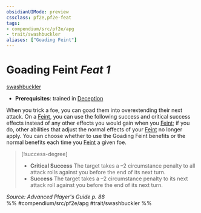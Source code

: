 ```yaml
---
obsidianUIMode: preview
cssclass: pf2e,pf2e-feat
tags:
- compendium/src/pf2e/apg
- trait/swashbuckler
aliases: ["Goading Feint"]
---
```

# Goading Feint  *Feat 1*  
[swashbuckler](../../rules/traits/swashbuckler-apg.md)  

- **Prerequisites**: trained in [Deception](../skills.md#Deception)

When you trick a foe, you can goad them into overextending their next attack. On a [Feint](../../rules/actions/feint.md), you can use the following success and critical success effects instead of any other effects you would gain when you [Feint](../../rules/actions/feint.md); if you do, other abilities that adjust the normal effects of your [Feint](../../rules/actions/feint.md) no longer apply. You can choose whether to use the Goading Feint benefits or the normal benefits each time you [Feint](../../rules/actions/feint.md) a given foe.

> [!success-degree] 
> - **Critical Success** The target takes a –2 circumstance penalty to all attack rolls against you before the end of its next turn.
> - **Success** The target takes a –2 circumstance penalty to its next attack roll against you before the end of its next turn.

*Source: Advanced Player's Guide p. 88*  
%% #compendium/src/pf2e/apg #trait/swashbuckler %%